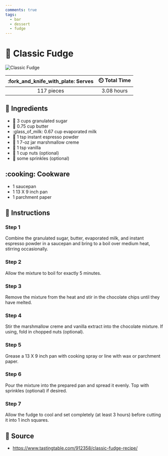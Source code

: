 ```yaml
---
comments: true
tags:
  - bar
  - dessert
  - fudge
---
```

# :chocolate_bar: Classic Fudge

![Classic Fudge](../assets/images/classic-fudge.png)

| :fork_and_knife_with_plate: Serves | :timer_clock: Total Time |
|:----------------------------------:|:-----------------------: |
| 117 pieces | 3.08 hours |

## :salt: Ingredients

- :candy: 3 cups granulated sugar
- :butter: 0.75 cup butter
- :glass_of_milk: 0.67 cup evaporated milk
- :chocolate_bar: 1 tsp instant espresso powder
- :dango: 1 7-oz jar marshmallow creme
- :icecream: 1 tsp vanilla
- :chestnut: 1 cup nuts (optional)
- :rainbow: some sprinkles (optional)

## :cooking: Cookware

- 1 saucepan
- 1 13 X 9 inch pan
- 1 parchment paper

## :pencil: Instructions

### Step 1

Combine the granulated sugar, butter, evaporated milk, and instant espresso powder in a saucepan and bring to a boil
over medium heat, stirring occasionally.

### Step 2

Allow the mixture to boil for exactly 5 minutes.

### Step 3

Remove the mixture from the heat and stir in the chocolate chips until they have melted.

### Step 4

Stir the marshmallow creme and vanilla extract into the chocolate mixture. If using, fold in chopped nuts (optional).

### Step 5

Grease a 13 X 9 inch pan with cooking spray or line with wax or parchment paper.

### Step 6

Pour the mixture into the prepared pan and spread it evenly. Top with sprinkles (optional) if desired.

### Step 7

Allow the fudge to cool and set completely (at least 3 hours) before cutting it into 1 inch squares.

## :link: Source

- <https://www.tastingtable.com/912358/classic-fudge-recipe/>
